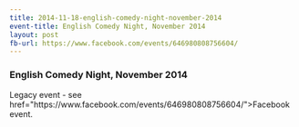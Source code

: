 ```yaml
---
title: 2014-11-18-english-comedy-night-november-2014
event-title: English Comedy Night, November 2014
layout: post
fb-url: https://www.facebook.com/events/646980808756604/
---
```

<h3>English Comedy Night, November 2014</h3>
Legacy event - see <a> href="https://www.facebook.com/events/646980808756604/">Facebook event</a>.